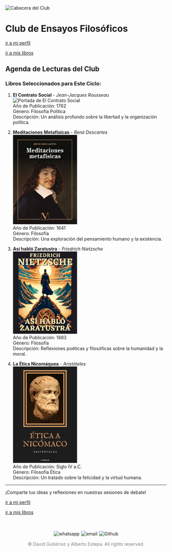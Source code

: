 ![Cabecera del Club](../../imagenes/3.Club_clasico/destruction_of_pompeii_and_herculaneum.png)

# Club de Ensayos Filosóficos
[ir a mi perfil](../../mi_perfil.md)

[ir a mis libros](../../03_Libros/mis_libros.md)

## Agenda de Lecturas del Club

### Libros Seleccionados para Este Ciclo:

1. **El Contrato Social** - *Jean-Jacques Rousseau*  
   <img src="../../imagenes/Portadas_Libros/ContratoSocial.jpgS" alt="Portada de El Contrato Social" width="200px">  
   Año de Publicación: 1762  
   Género: Filosofía Política  
   Descripción: Un análisis profundo sobre la libertad y la organización política.

2. **Meditaciones Metafísicas** - *René Descartes*  
   <img src="../../imagenes/Portadas_Libros/Meditaciones-metafisicas.jpg" alt="Portada de Meditaciones Metafísicas" width="200px">  
   Año de Publicación: 1641  
   Género: Filosofía  
   Descripción: Una exploración del pensamiento humano y la existencia.

3. **Así habló Zaratustra** - *Friedrich Nietzsche*  
   <img src="../../imagenes/Portadas_Libros/Nietzsche.jpg" alt="Portada de Así habló Zaratustra" width="200px">  
   Año de Publicación: 1883  
   Género: Filosofía  
   Descripción: Reflexiones poéticas y filosóficas sobre la humanidad y la moral.

4. **La Ética Nicomáquea** - *Aristóteles*  
   <img src="../../imagenes/Portadas_Libros/Artistoteles.jpg" alt="Portada de La Ética Nicomáquea" width="200px">  
   Año de Publicación: Siglo IV a.C.  
   Género: Filosofía Ética  
   Descripción: Un tratado sobre la felicidad y la virtud humana.

---
¡Comparte tus ideas y reflexiones en nuestras sesiones de debate!

[ir a mi perfil](../../mi_perfil.md)

[ir a mis libros](../../03_Libros/mis_libros.md)

<div style="display: flex; justify-content: space-between; align-items: center; margin-left: 30%;margin-right: 30%;margin-top: 50px">
  <img src="../../imagenes/whatsapplogo.png" alt="whatsapp">
  <img src="../../imagenes/emaillogopng.png" alt="email" >
  <img src="../../imagenes/githublogopng.png" alt="Github">
</div>

<p style="text-align: center;color:grey; margin-top: 3%"> 
&copy David Gutiérrez y Alberto Estepa. All rights reserved.
</p>